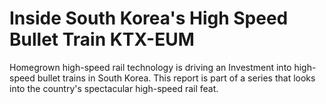 # Inside South Korea's High Speed Bullet Train KTX-EUM

Homegrown high-speed rail technology is driving an Investment into high-speed bullet trains in South Korea. This report is part of a series that looks into the country's spectacular high-speed rail feat. 